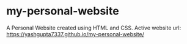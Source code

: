 # my-personal-website
A Personal Website created using HTML and CSS. Active website url: https://yashgupta7337.github.io/my-personal-website/
